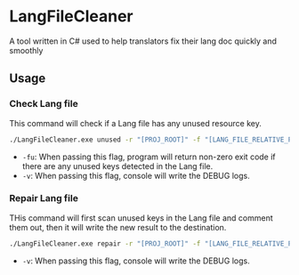# LangFileCleaner

A tool written in C# used to help translators fix their lang doc quickly and smoothly

## Usage

### Check Lang file

This command will check if a Lang file has any unused resource key.

```bash
./LangFileCleaner.exe unused -r "[PROJ_ROOT]" -f "[LANG_FILE_RELATIVE_PATH]" -fu -v
```

- `-fu`: When passing this flag, program will return non-zero exit code if there are any unused keys detected in the Lang file.
- `-v`: When passing this flag, console will write the DEBUG logs.

### Repair Lang file

THis command will first scan unused keys in the Lang file and comment them out, then it will write the new result to the destination.

```bash
./LangFileCleaner.exe repair -r "[PROJ_ROOT]" -f "[LANG_FILE_RELATIVE_PATH]" -o "[OUT_PATH]" -v
```

- `-v`: When passing this flag, console will write the DEBUG logs.
